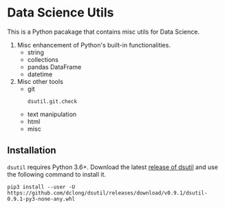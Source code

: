 # Data Science Utils

This is a Python pacakage that contains misc utils for Data Science.

1. Misc enhancement of Python's built-in functionalities.
    - string
    - collections
    - pandas DataFrame
    - datetime
2. Misc other tools
    - git
      ```
      dsutil.git.check
      ```
    - text manipulation
    - html
    - misc
    

## Installation

`dsutil` requires Python 3.6+. Download the latest 
[release of dsutil](https://github.com/dclong/dsutil/releases) and use the following command to install it.
```
pip3 install --user -U https://github.com/dclong/dsutil/releases/download/v0.9.1/dsutil-0.9.1-py3-none-any.whl
```
